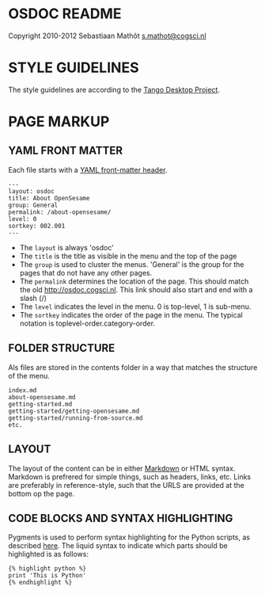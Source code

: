 OSDOC README
============

Copyright 2010-2012
Sebastiaan Mathôt <s.mathot@cogsci.nl>

STYLE GUIDELINES
================
The style guidelines are according to the [Tango Desktop Project][tango].

PAGE MARKUP
===========

YAML FRONT MATTER
-----------------

Each file starts with a [YAML front-matter header][yaml_front].

	---
	layout: osdoc
	title: About OpenSesame
	group: General
	permalink: /about-opensesame/
	level: 0
	sortkey: 002.001
	---

- The `layout` is always 'osdoc'
- The `title` is the title as visible in the menu and the top of the page
- The `group` is used to cluster the menus. 'General' is the group for the pages that do not have any other pages.
- The `permalink` determines the location of the page. This should match the old http://osdoc.cogsci.nl. This link should also start and end with a slash (/)
- The `level` indicates the level in the menu. 0 is top-level, 1 is sub-menu.
- The `sortkey` indicates the order of the page in the menu. The typical notation is toplevel-order.category-order.

FOLDER STRUCTURE
----------------

Als files are stored in the contents folder in a way that matches the structure of the menu.

	index.md
	about-opensesame.md
	getting-started.md
	getting-started/getting-opensesame.md
	getting-started/running-from-source.md
	etc.

LAYOUT
------

The layout of the content can be in either [Markdown][] or HTML syntax. Markdown is prefrered for simple things, such as headers, links, etc. Links are preferably in reference-style, such that the URLS are provided at the bottom op the page.

CODE BLOCKS AND SYNTAX HIGHLIGHTING
-----------------------------------

Pygments is used to perform syntax highlighting for the Python scripts, as described [here][pygments]. The liquid syntax to indicate which parts should be highlighted is as follows:

	{% highlight python %}
	print 'This is Python'
	{% endhighlight %}
	
[markdown]: http://daringfireball.net/projects/markdown/
[tango]: http://en.wikipedia.org/wiki/Tango_Desktop_Project
[yaml_front]: https://github.com/mojombo/jekyll/wiki/YAML-Front-Matter
[pygments]: https://github.com/mojombo/jekyll/wiki/Liquid-Extensions